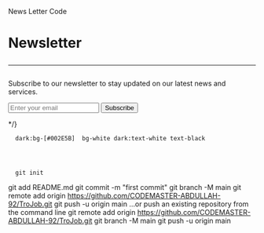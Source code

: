 News Letter Code 

 <div>
        <h1 className="text-[#fafafa] font-bold text-2xl leading-tight">
          Newsletter
          <hr className="h-[3px] mt-2 w-[120px] bg-yellow-300 border-none" />
        </h1>
        <p className="text-[#fafafa] text-sm leading-relaxed mt-4">
          Subscribe to our newsletter to stay updated on our latest news and services.
        </p>
        <form className="mt-4 flex flex-col gap-3">
          <input
            type="email"
            placeholder="Enter your email"
            className="px-4 py-2 rounded bg-[#fafafa] text-[#002E5B] outline-none focus:ring-2 focus:ring-yellow-300"
          />
          <button
            type="submit"
            className="px-4 py-2 bg-yellow-300 text-[#002E5B] font-bold rounded hover:bg-yellow-400 transition">
            Subscribe
          </button>
        </form>
      </div> */}




      dark:bg-[#002E5B]  bg-white dark:text-white text-black




      git init
git add README.md
git commit -m "first commit"
git branch -M main
git remote add origin https://github.com/CODEMASTER-ABDULLAH-92/TroJob.git
git push -u origin main
…or push an existing repository from the command line
git remote add origin https://github.com/CODEMASTER-ABDULLAH-92/TroJob.git
git branch -M main
git push -u origin main